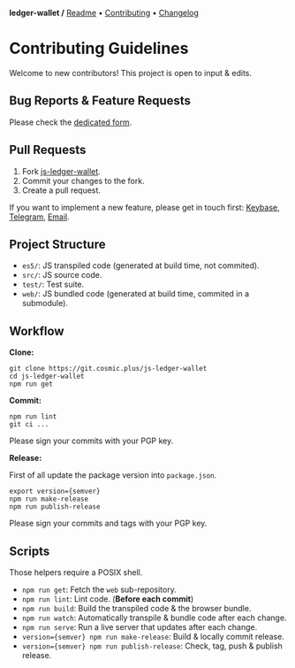 **ledger-wallet /**
[Readme](README.md)
• [Contributing](CONTRIBUTING.md)
• [Changelog](CHANGELOG.md)

# Contributing Guidelines

Welcome to new contributors! This project is open to input & edits.

## Bug Reports & Feature Requests

Please check the [dedicated form](https://github.com/cosmic-plus/js-ledger-wallet/issues/new/choose).

## Pull Requests

1. Fork [js-ledger-wallet](https://github.com/cosmic-plus/js-ledger-wallet).
2. Commit your changes to the fork.
3. Create a pull request.

If you want to implement a new feature, please get in touch first:
[Keybase](https://keybase.io/team/cosmic_plus),
[Telegram](https://t.me/cosmic_plus), [Email](mailto:mister.ticot@cosmic.plus).

## Project Structure

- `es5/`: JS transpiled code (generated at build time, not commited).
- `src/`: JS source code.
- `test/`: Test suite.
- `web/`: JS bundled code (generated at build time, commited in a submodule).

## Workflow

**Clone:**

```
git clone https://git.cosmic.plus/js-ledger-wallet
cd js-ledger-wallet
npm run get
```

**Commit:**

```
npm run lint
git ci ...
```

Please sign your commits with your PGP key.

**Release:**

First of all update the package version into `package.json`.

```
export version={semver}
npm run make-release
npm run publish-release
```

Please sign your commits and tags with your PGP key.

## Scripts

Those helpers require a POSIX shell.

- `npm run get`: Fetch the `web` sub-repository.
- `npm run lint`: Lint code. (**Before each commit**)
- `npm run build`: Build the transpiled code & the browser bundle.
- `npm run watch`: Automatically transpile & bundle code after each change.
- `npm run serve`: Run a live server that updates after each change.
- `version={semver} npm run make-release`: Build & locally commit release.
- `version={semver} npm run publish-release`: Check, tag, push & publish release.


